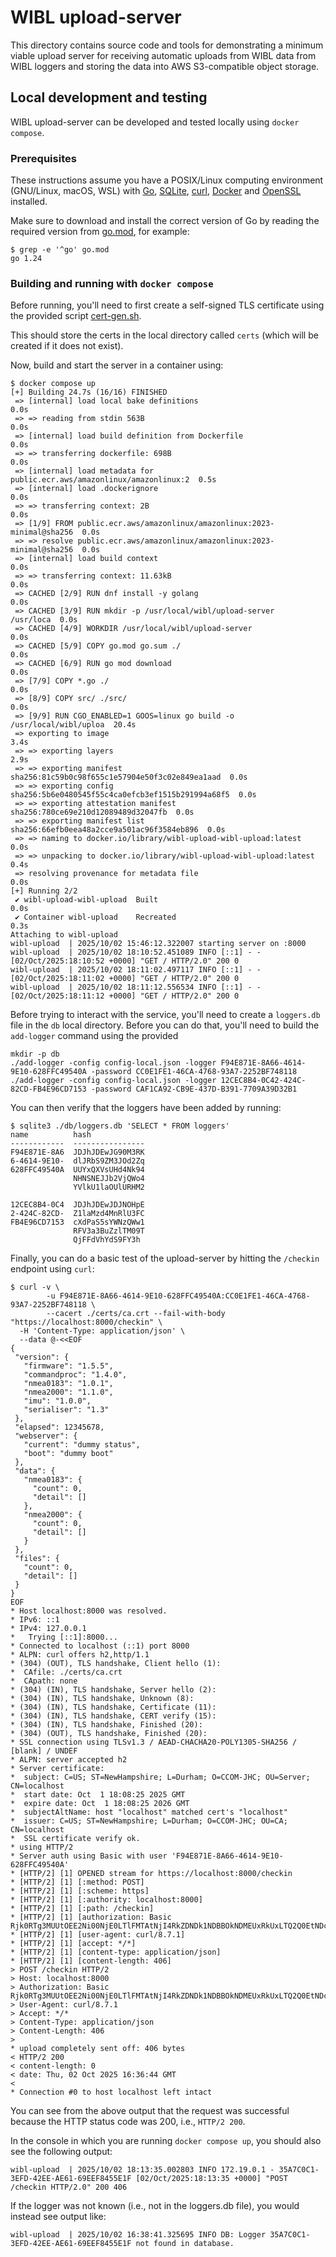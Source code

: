 # WIBL upload-server
This directory contains source code and tools for demonstrating
a minimum viable upload server for receiving automatic uploads
from WIBL data from WIBL loggers and storing the data into AWS 
S3-compatible object storage.

## Local development and testing
WIBL upload-server can be developed and tested locally using
`docker compose`.

### Prerequisites
These instructions assume you have a POSIX/Linux computing environment
(GNU/Linux, macOS, WSL) with [Go](https://go.dev/dl/), [SQLite](https://www.sqlite.org/index.html), 
[curl](https://curl.se), [Docker](https://www.docker.com) and [OpenSSL](https://openssl-library.org) installed.

Make sure to download and install the correct version of Go by 
reading the required version from [go.mod](go.mod), for example:
```shell
$ grep -e '^go' go.mod 
go 1.24
```

### Building and running with `docker compose`
Before running, you'll need to first create a self-signed TLS
certificate using the provided script [cert-gen.sh](scripts/cert-gen.sh).

This should store the certs in the local directory called `certs`
(which will be created if it does not exist).

Now, build and start the server in a container using:
```shell
$ docker compose up
[+] Building 24.7s (16/16) FINISHED                                             
 => [internal] load local bake definitions                                 0.0s
 => => reading from stdin 563B                                             0.0s
 => [internal] load build definition from Dockerfile                       0.0s
 => => transferring dockerfile: 698B                                       0.0s
 => [internal] load metadata for public.ecr.aws/amazonlinux/amazonlinux:2  0.5s
 => [internal] load .dockerignore                                          0.0s
 => => transferring context: 2B                                            0.0s
 => [1/9] FROM public.ecr.aws/amazonlinux/amazonlinux:2023-minimal@sha256  0.0s
 => => resolve public.ecr.aws/amazonlinux/amazonlinux:2023-minimal@sha256  0.0s
 => [internal] load build context                                          0.0s
 => => transferring context: 11.63kB                                       0.0s
 => CACHED [2/9] RUN dnf install -y golang                                 0.0s
 => CACHED [3/9] RUN mkdir -p /usr/local/wibl/upload-server     /usr/loca  0.0s
 => CACHED [4/9] WORKDIR /usr/local/wibl/upload-server                     0.0s
 => CACHED [5/9] COPY go.mod go.sum ./                                     0.0s
 => CACHED [6/9] RUN go mod download                                       0.0s
 => [7/9] COPY *.go ./                                                     0.0s
 => [8/9] COPY src/ ./src/                                                 0.0s
 => [9/9] RUN CGO_ENABLED=1 GOOS=linux go build -o /usr/local/wibl/uploa  20.4s
 => exporting to image                                                     3.4s
 => => exporting layers                                                    2.9s
 => => exporting manifest sha256:81c59b0c98f655c1e57904e50f3c02e849ea1aad  0.0s
 => => exporting config sha256:5b6e0480545f55c4ca0efcb3ef1515b291994a68f5  0.0s
 => => exporting attestation manifest sha256:780ce69e210d12089489d32047fb  0.0s
 => => exporting manifest list sha256:66efb0eea48a2cce9a501ac96f3584eb896  0.0s
 => => naming to docker.io/library/wibl-upload-wibl-upload:latest          0.0s
 => => unpacking to docker.io/library/wibl-upload-wibl-upload:latest       0.4s
 => resolving provenance for metadata file                                 0.0s
[+] Running 2/2
 ✔ wibl-upload-wibl-upload  Built                                          0.0s 
 ✔ Container wibl-upload    Recreated                                      0.3s 
Attaching to wibl-upload
wibl-upload  | 2025/10/02 15:46:12.322007 starting server on :8000
wibl-upload  | 2025/10/02 18:10:52.451089 INFO [::1] - - [02/Oct/2025:18:10:52 +0000] "GET / HTTP/2.0" 200 0
wibl-upload  | 2025/10/02 18:11:02.497117 INFO [::1] - - [02/Oct/2025:18:11:02 +0000] "GET / HTTP/2.0" 200 0
wibl-upload  | 2025/10/02 18:11:12.556534 INFO [::1] - - [02/Oct/2025:18:11:12 +0000] "GET / HTTP/2.0" 200 0
```

Before trying to interact with the service, you'll need to create a `loggers.db`
file in the `db` local directory. Before you can do that, you'll need to build
the `add-logger` command using the provided 


```shell
mkdir -p db
./add-logger -config config-local.json -logger F94E871E-8A66-4614-9E10-628FFC49540A -password CC0E1FE1-46CA-4768-93A7-2252BF748118
./add-logger -config config-local.json -logger 12CEC8B4-0C42-424C-82CD-FB4E96CD7153 -password CAF1CA92-CB9E-437D-B391-7709A39D32B1
```

You can then verify that the loggers have been added by running:
```shell
$ sqlite3 ./db/loggers.db 'SELECT * FROM loggers'
name          hash            
------------  ----------------
F94E871E-8A6  JDJhJDEwJG90M3RK
6-4614-9E10-  dlJRbS9ZM3JOd2Zq
628FFC49540A  UUYxQXVsUHd4Nk94
              NHNSNEJJb2VjQWo4
              YVlkU1laOUlURHM2

12CEC8B4-0C4  JDJhJDEwJDJNOHpE
2-424C-82CD-  Z1laMzd4MnRlU3FC
FB4E96CD7153  cXdPaS5sYWNzQWw1
              RFV3a3BuZzlTM09T
              QjFFdVhYdS9FY3h
```

Finally, you can do a basic test of the upload-server by hitting the `/checkin` endpoint using `curl`:
```shell
$ curl -v \
        -u F94E871E-8A66-4614-9E10-628FFC49540A:CC0E1FE1-46CA-4768-93A7-2252BF748118 \
        --cacert ./certs/ca.crt --fail-with-body "https://localhost:8000/checkin" \
  -H 'Content-Type: application/json' \
  --data @-<<EOF
{
 "version": {
   "firmware": "1.5.5",
   "commandproc": "1.4.0",
   "nmea0183": "1.0.1",
   "nmea2000": "1.1.0",
   "imu": "1.0.0",
   "serialiser": "1.3"
 },
 "elapsed": 12345678,
 "webserver": {
   "current": "dummy status",
   "boot": "dummy boot"
 },
 "data": {
   "nmea0183": {
     "count": 0,
     "detail": []
   },
   "nmea2000": {
     "count": 0,
     "detail": []
   }
 },
 "files": {
   "count": 0,
   "detail": []
 }
}
EOF
* Host localhost:8000 was resolved.
* IPv6: ::1
* IPv4: 127.0.0.1
*   Trying [::1]:8000...
* Connected to localhost (::1) port 8000
* ALPN: curl offers h2,http/1.1
* (304) (OUT), TLS handshake, Client hello (1):
*  CAfile: ./certs/ca.crt
*  CApath: none
* (304) (IN), TLS handshake, Server hello (2):
* (304) (IN), TLS handshake, Unknown (8):
* (304) (IN), TLS handshake, Certificate (11):
* (304) (IN), TLS handshake, CERT verify (15):
* (304) (IN), TLS handshake, Finished (20):
* (304) (OUT), TLS handshake, Finished (20):
* SSL connection using TLSv1.3 / AEAD-CHACHA20-POLY1305-SHA256 / [blank] / UNDEF
* ALPN: server accepted h2
* Server certificate:
*  subject: C=US; ST=NewHampshire; L=Durham; O=CCOM-JHC; OU=Server; CN=localhost
*  start date: Oct  1 18:08:25 2025 GMT
*  expire date: Oct  1 18:08:25 2026 GMT
*  subjectAltName: host "localhost" matched cert's "localhost"
*  issuer: C=US; ST=NewHampshire; L=Durham; O=CCOM-JHC; OU=CA; CN=localhost
*  SSL certificate verify ok.
* using HTTP/2
* Server auth using Basic with user 'F94E871E-8A66-4614-9E10-628FFC49540A'
* [HTTP/2] [1] OPENED stream for https://localhost:8000/checkin
* [HTTP/2] [1] [:method: POST]
* [HTTP/2] [1] [:scheme: https]
* [HTTP/2] [1] [:authority: localhost:8000]
* [HTTP/2] [1] [:path: /checkin]
* [HTTP/2] [1] [authorization: Basic Rjk0RTg3MUUtOEE2Ni00NjE0LTlFMTAtNjI4RkZDNDk1NDBBOkNDMEUxRkUxLTQ2Q0EtNDc2OC05M0E3LTIyNTJCRjc0ODExOA==]
* [HTTP/2] [1] [user-agent: curl/8.7.1]
* [HTTP/2] [1] [accept: */*]
* [HTTP/2] [1] [content-type: application/json]
* [HTTP/2] [1] [content-length: 406]
> POST /checkin HTTP/2
> Host: localhost:8000
> Authorization: Basic Rjk0RTg3MUUtOEE2Ni00NjE0LTlFMTAtNjI4RkZDNDk1NDBBOkNDMEUxRkUxLTQ2Q0EtNDc2OC05M0E3LTIyNTJCRjc0ODExOA==
> User-Agent: curl/8.7.1
> Accept: */*
> Content-Type: application/json
> Content-Length: 406
> 
* upload completely sent off: 406 bytes
< HTTP/2 200 
< content-length: 0
< date: Thu, 02 Oct 2025 16:36:44 GMT
< 
* Connection #0 to host localhost left intact
```

You can see from the above output that the request was successful because
the HTTP status code was 200, i.e., `HTTP/2 200`.

In the console in which you are running `docker compose up`, you should
also see the following output:
```shell
wibl-upload  | 2025/10/02 18:13:35.002803 INFO 172.19.0.1 - 35A7C0C1-3EFD-42EE-AE61-69EEF8455E1F [02/Oct/2025:18:13:35 +0000] "POST /checkin HTTP/2.0" 200 406
```

If the logger was not known (i.e., not in the loggers.db file), you would
instead see output like:
```shell
wibl-upload  | 2025/10/02 16:38:41.325695 INFO DB: Logger 35A7C0C1-3EFD-42EE-AE61-69EEF8455E1F not found in database.
```
